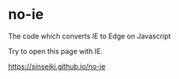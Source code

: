 # no-ie
The code which converts IE to Edge on Javascript

Try to open this page with IE.

https://sinseiki.github.io/no-ie
